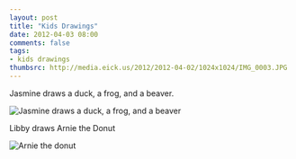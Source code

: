 ```yaml
---
layout: post
title: "Kids Drawings"
date: 2012-04-03 08:00
comments: false
tags: 
- kids drawings
thumbsrc: http://media.eick.us/2012/2012-04-02/1024x1024/IMG_0003.JPG
---
```

Jasmine draws a duck, a frog, and a beaver.



![Jasmine draws a duck, a frog, and a beaver](http://media.eick.us/media/photographs/2012/2012-04-02/IMG_0003.JPG)


Libby draws Arnie the Donut



![Arnie the donut](http://media.eick.us/media/photographs/2012/2012-04-02/arnie-the-donut.JPG)

